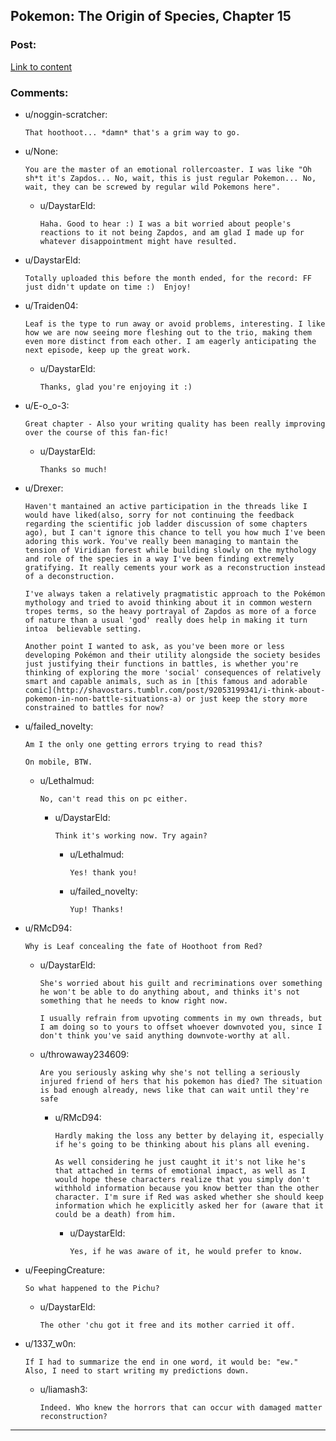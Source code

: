 ## Pokemon: The Origin of Species, Chapter 15

### Post:

[Link to content](https://www.fanfiction.net/s/9794740/15/Pokemon-The-Origin-of-Species)

### Comments:

- u/noggin-scratcher:
  ```
  That hoothoot... *damn* that's a grim way to go.
  ```

- u/None:
  ```
  You are the master of an emotional rollercoaster. I was like "Oh sh*t it's Zapdos... No, wait, this is just regular Pokemon... No, wait, they can be screwed by regular wild Pokemons here".
  ```

  - u/DaystarEld:
    ```
    Haha. Good to hear :) I was a bit worried about people's reactions to it not being Zapdos, and am glad I made up for whatever disappointment might have resulted.
    ```

- u/DaystarEld:
  ```
  Totally uploaded this before the month ended, for the record: FF just didn't update on time :)  Enjoy!
  ```

- u/Traiden04:
  ```
  Leaf is the type to run away or avoid problems, interesting. I like how we are now seeing more fleshing out to the trio, making them even more distinct from each other. I am eagerly anticipating the next episode, keep up the great work.
  ```

  - u/DaystarEld:
    ```
    Thanks, glad you're enjoying it :)
    ```

- u/E-o_o-3:
  ```
  Great chapter - Also your writing quality has been really improving over the course of this fan-fic!
  ```

  - u/DaystarEld:
    ```
    Thanks so much!
    ```

- u/Drexer:
  ```
  Haven't mantained an active participation in the threads like I would have liked(also, sorry for not continuing the feedback regarding the scientific job ladder discussion of some chapters ago), but I can't ignore this chance to tell you how much I've been adoring this work. You've really been managing to mantain the tension of Viridian forest while building slowly on the mythology and role of the species in a way I've been finding extremely gratifying. It really cements your work as a reconstruction instead of a deconstruction.

  I've always taken a relatively pragmatistic approach to the Pokémon mythology and tried to avoid thinking about it in common western tropes terms, so the heavy portrayal of Zapdos as more of a force of nature than a usual 'god' really does help in making it turn intoa  believable setting.

  Another point I wanted to ask, as you've been more or less developing Pokémon and their utility alongside the society besides just justifying their functions in battles, is whether you're thinking of exploring the more 'social' consequences of relatively smart and capable animals, such as in [this famous and adorable comic](http://shavostars.tumblr.com/post/92053199341/i-think-about-pokemon-in-non-battle-situations-a) or just keep the story more constrained to battles for now?
  ```

- u/failed_novelty:
  ```
  Am I the only one getting errors trying to read this?

  On mobile, BTW.
  ```

  - u/Lethalmud:
    ```
    No, can't read this on pc either.
    ```

    - u/DaystarEld:
      ```
      Think it's working now. Try again?
      ```

      - u/Lethalmud:
        ```
        Yes! thank you!
        ```

      - u/failed_novelty:
        ```
        Yup! Thanks!
        ```

- u/RMcD94:
  ```
  Why is Leaf concealing the fate of Hoothoot from Red?
  ```

  - u/DaystarEld:
    ```
    She's worried about his guilt and recriminations over something he won't be able to do anything about, and thinks it's not something that he needs to know right now.

    I usually refrain from upvoting comments in my own threads, but I am doing so to yours to offset whoever downvoted you, since I don't think you've said anything downvote-worthy at all.
    ```

  - u/throwaway234609:
    ```
    Are you seriously asking why she's not telling a seriously injured friend of hers that his pokemon has died? The situation is bad enough already, news like that can wait until they're safe
    ```

    - u/RMcD94:
      ```
      Hardly making the loss any better by delaying it, especially if he's going to be thinking about his plans all evening.

      As well considering he just caught it it's not like he's that attached in terms of emotional impact, as well as I would hope these characters realize that you simply don't withhold information because you know better than the other character. I'm sure if Red was asked whether she should keep information which he explicitly asked her for (aware that it could be a death) from him.
      ```

      - u/DaystarEld:
        ```
        Yes, if he was aware of it, he would prefer to know.
        ```

- u/FeepingCreature:
  ```
  So what happened to the Pichu?
  ```

  - u/DaystarEld:
    ```
    The other 'chu got it free and its mother carried it off.
    ```

- u/1337_w0n:
  ```
  If I had to summarize the end in one word, it would be: "ew."
  Also, I need to start writing my predictions down.
  ```

  - u/liamash3:
    ```
    Indeed. Who knew the horrors that can occur with damaged matter reconstruction?
    ```

---

